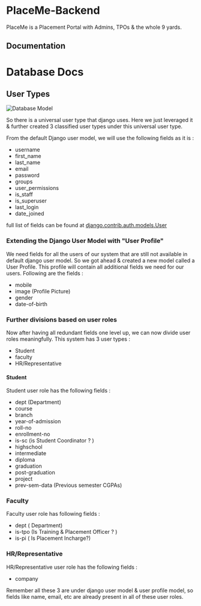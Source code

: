 # PlaceMe-Backend
PlaceMe is a Placement Portal with Admins, TPOs &amp; the whole 9 yards.
## Documentation
# Database Docs
## User Types
![Database Model](https://user-images.githubusercontent.com/22274195/94577453-3efb3d00-0294-11eb-835f-3e4ca458c51f.png)

So there is a universal user type that django uses. Here we just leveraged it & further created 3 classified user types under this universal user type.

From the default Django user model, we will use the following fields as it is : 
* username
* first_name
* last_name
* email
* password
* groups
* user_permissions
* is_staff
* is_superuser
* last_login
* date_joined 

full list of fields can be found at [django.contrib.auth.models.User](https://docs.djangoproject.com/en/3.1/ref/contrib/auth/#django.contrib.auth.models.User)

### Extending the Django User Model with "User Profile"

We need fields for all the users of our system that are still not available in default django user model. So we got ahead & created a new model called a User Profile. This profile will contain all additional fields we need for our users. Following are the fields : 
* mobile
* image (Profile Picture)
* gender
* date-of-birth

### Further divisions based on user roles

Now after having all redundant fields one level up, we can now divide user roles meaningfully. This system has 3 user types : 
* Student
* faculty
* HR/Representative

#### Student
Student user role has the following fields : 
* dept (Department)
* course
* branch
* year-of-admission
* roll-no
* enrollment-no
* is-sc (is Student Coordinator ? )
* highschool 
* intermediate 
* diploma
* graduation
* post-graduation
* project
* prev-sem-data (Previous semester CGPAs)

### Faculty
Faculty user role has following fields : 
* dept ( Department)
* is-tpo (Is Training & Placement Officer ? )
* is-pi ( Is Placement Incharge?)

### HR/Representative
HR/Representative user role has the following fields : 
* company

Remember all these 3 are under django user model & user profile model, so fields like name, email, etc are already present in all of these user roles. 
 

